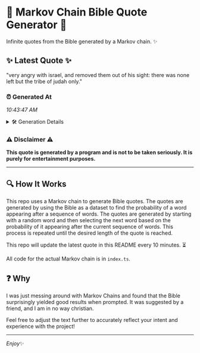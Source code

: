 # 📖 Markov Chain Bible Quote Generator 📖

Infinite quotes from the Bible generated by a Markov chain. ✨

## ✨ Latest Quote ✨
"very angry with israel, and removed them out of his sight: there was none left but the tribe of judah only."

### ⏰ Generated At
*10:43:47 AM*

<details>
    <summary>🛠️ Generation Details</summary>
    <p>
        <strong>🌱 Seed:</strong> very<br>
        <strong>🔄 Iterations:</strong> 20<br>
        <strong>📜 Context History:</strong><br>[ very ]: angry<br>[ very, angry ]: with<br>[ very, angry, with ]: israel,<br>[ very, angry, with, israel, ]: and<br>[ very, angry, with, israel,, and ]: removed<br>[ very, angry, with, israel,, and, removed ]: them<br>[ angry, with, israel,, and, removed, them ]: out<br>[ with, israel,, and, removed, them, out ]: of<br>[ israel,, and, removed, them, out, of ]: his<br>[ and, removed, them, out, of, his ]: sight:<br>[ removed, them, out, of, his, sight: ]: there<br>[ them, out, of, his, sight:, there ]: was<br>[ out, of, his, sight:, there, was ]: none<br>[ of, his, sight:, there, was, none ]: left<br>[ his, sight:, there, was, none, left ]: but<br>[ sight:, there, was, none, left, but ]: the<br>[ there, was, none, left, but, the ]: tribe<br>[ was, none, left, but, the, tribe ]: of<br>[ none, left, but, the, tribe, of ]: judah<br>[ left, but, the, tribe, of, judah ]: only.<br>
    </p>
</details>

### ⚠️ Disclaimer ⚠️
**This quote is generated by a program and is not to be taken seriously. It is purely for entertainment purposes.**

---

## 🔍 How It Works

This repo uses a Markov chain to generate Bible quotes. The quotes are generated by using the Bible as a dataset to find the probability of a word appearing after a sequence of words. The quotes are generated by starting with a random word and then selecting the next word based on the probability of it appearing after the current sequence of words. This process is repeated until the desired length of the quote is reached.

This repo will update the latest quote in this README every 10 minutes. ⏳

All code for the actual Markov chain is in `index.ts`.

## ❓ Why

I was just messing around with Markov Chains and found that the Bible surprisingly yielded good results when prompted. 
It was suggested by a friend, and I am in no way christian.

Feel free to adjust the text further to accurately reflect your intent and experience with the project!

---

*Enjoy*✨
